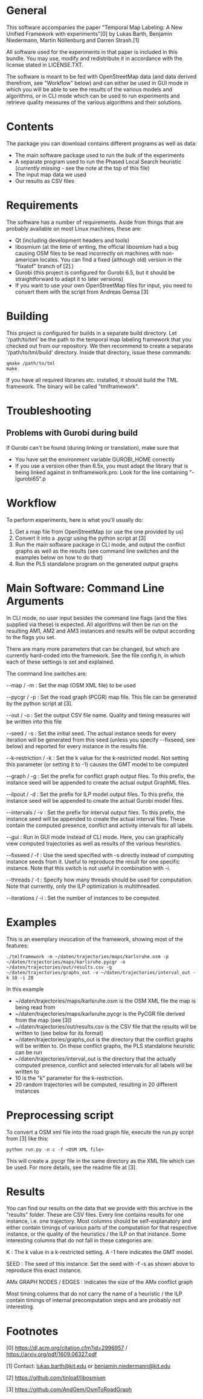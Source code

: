 General
=======

This software accompanies the paper "Temporal Map Labeling: A New Unified
Framework with experiments"[0] by Lukas Barth, Benjamin Niedermann,
Martin Nöllenburg and Darren Strash.[1]

All software used for the experiments in that paper is included in this
bundle. You may use, modify and redistribute it in accordance with the license stated in LICENSE.TXT.

The software is meant to be fed with OpenStreetMap data (and data derived therefrom, see "Workflow" below) and can either be used in GUI mode in which you will be able to see the results of the various models and algorithms, or in CLI mode which can be used to run experiments and retrieve quality measures of the various algorithms and their solutions.

Contents
========
The package you can download contains different programs as well as data:

* The main software package used to run the bulk of the experiments
* A separate program used to run the Phased Local Search heuristic (*currently missing* - see the note at the top of this file)
* The input map data we used
* Our results as CSV files

Requirements
============

The software has a number of requirements. Aside from things that are probably available on most Linux machines, these are:

* Qt (including development headers and tools)
* libosmium (at the time of writing, the official libosmium had a bug causing OSM files to be read incorrectly on machines with non-american locales. You can find a fixed (although old) version in the "fixatof" branch of [2].)
* Gurobi (this project is configured for Gurobi 6.5, but it should be straightforward to adapt it to later versions)
* If you want to use your own OpenStreetMap files for input, you need to convert them with the script from Andreas Gemsa [3]

Building
========

This project is configured for builds in a separate build directory. Let '/path/to/tml' be the path to the temporal map labeling framework that you checked out from our repository. We then recommend to create a separate '/path/to/tml/build' directory. Inside that directory, issue these commands:

    qmake /path/to/tml
    make

If you have all required libraries etc. installed, it should build the TML framework. The binary will be called "tmlframework".

Troubleshooting
===============

Problems with Gurobi during build
---------------------------------

If Gurobi can't be found (during linking or translation), make sure that

* You have set the environment variable GUROBI_HOME correctly
* If you use a version other than 6.5x, you must adapt the library that is being linked against in tmlframework.pro: Look for the line containing "-lgurobi65".p

Workflow
========

To perform experiments, here is what you'll usually do:

1. Get a map file from OpenStreetMap (or use the one provided by us)
2. Convert it into a .pycgr using the python script at [3]
3. Run the main software package in CLI mode, and output the conflict graphs as well as the results (see command line switches and the examples below on how to do that)
4. Run the PLS standalone program on the generated output graphs

Main Software: Command Line Arguments
======================

In CLI mode, no user input besides the command line flags (and the files supplied via these) is expected. All algorithms will then be run on the resulting AM1, AM2 and AM3 instances and results will be output according to the flags you set.

There are many more parameters that can be changed, but which are currently hard-coded into the framework. See the file config.h, in which each of these settings is set and explained.

The command line switches are:

--map / -m
: Set the map (OSM XML file) to be used

--pycgr / -p
: Set the road graph (PCGR) map file. This file can be generated by the python script at [3].

--out / -o
: Set the output CSV file name. Quality and timing measures will be written into this file

--seed / -s
: Set the initial seed. The actual instance seeds for every iteration will be generated from this seed (unless you specify --fixseed, see below) and reported for every instance in the results file.

--k-restriction / -k
: Set the k value for the k-restricted model. Not setting this parameter (or setting it to -1) causes the GMT model to be computed

--graph / -g
: Set the prefix for conflict graph output files. To this prefix, the instance seed will be appended to create the actual output GraphML files.

--ilpout / -d
: Set the prefix for ILP model output files. To this prefix, the instance seed will be appended to create the actual Gurobi model files.

--intervals / -v
: Set the prefix for interval output files.  To this prefix, the instance seed will be appended to create the actual interval files. These contain the computed presence, conflict and activity intervals for all labels.

--gui
: Run in GUI mode instead of CLI mode. Here, you can graphically view computed trajectories as well as results of the various heuristics.

--fixseed / -f
: Use the seed specified with -s directly instead of computing instance seeds from it. Useful to reproduce the result for one specific instance. Note that this switch is not useful in combination with -i.

--threads / -t
: Specify how many threads should be used for computation. Note that currently, only the ILP optimization is multithreaded.

--iterations / -i
: Set the number of instances to be computed.

Examples
========

This is an exemplary invocation of the framework, showing most of the features:

    ./tmlframework -m ~/daten/trajectories/maps/karlsruhe.osm -p ~/daten/trajectories/maps/karlsruhe.pycgr -o ~/daten/trajectories/out/results.csv -g ~/daten/trajectories/graphs_out -v ~/daten/trajectories/interval_out -k 10 -i 20

In this example

* ~/daten/trajectories/maps/karlsruhe.osm is the OSM XML file the map is being read from
* ~/daten/trajectories/maps/karlsruhe.pycgr is the PyCGR file derived from the map (see [3])
* ~/daten/trajectories/out/results.csv is the CSV file that the results will be written to (see below for its format)
* ~/daten/trajectories/graphs_out is the directory that the conflict graphs will be written to. On these conflict graphs, the PLS standalone heuristic can be run
* ~/daten/trajectories/interval_out is the directory that the actually computed presence, conflict and selected intervals for all labels will be written to
* 10 is the "k" parameter for the k-restriction.
* 20 random trajectories will be computed, resulting in 20 different instances

Preprocessing script
====================

To convert a OSM xml file into the road graph file, execute the run.py script from [3] like this:

    python run.py -n c -f <OSM XML file>

This will create a .pycgr file in the same directory as the XML file which can be used. For more details, see the readme file at [3].


Results
=======

You can find our results on the data that we provide with this archive in the "results" folder. These are CSV files. Every line contains results for one instance, i.e. one trajectory. Most columns should be self-explanatory and either contain timings of various parts of the computation for that respective instance, or the quality of the heuristics / the ILP on that instance. Some interesting columns that do not fall in these categories are:

K
: The k value in a k-restricted setting. A -1 here indicates the GMT model.

SEED
: The seed of this instance. Set the seed with -f -s <seed> as shown above to reproduce this exact instance.

AMx GRAPH NODES / EDGES
: Indicates the size of the AMx conflict graph

Most timing columns that do not carry the name of a heuristic / the ILP contain timings of internal precomputation steps and are probably not interesting.

Footnotes
=========

[0] https://dl.acm.org/citation.cfm?id=2996957 / https://arxiv.org/pdf/1609.06327.pdf

[1] Contact: lukas.barth@kit.edu or benjamin.niedermann@kit.edu

[2] https://github.com/tinloaf/libosmium

[3] https://github.com/AndGem/OsmToRoadGraph
